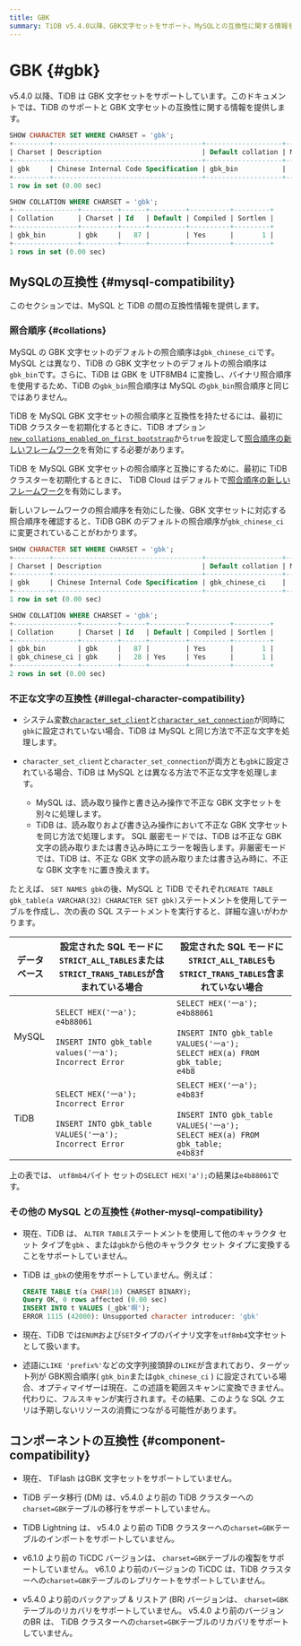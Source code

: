 ```yaml
---
title: GBK
summary: TiDB v5.4.0以降、GBK文字セットをサポート。MySQLとの互換性に関する情報を提供。照合順序は異なり、TiDBはGBKをUTF8MB4に変換し、バイナリ照合順序を使用。不正な文字の処理も異なり、TiDBは厳密モードでエラーを報告。TiDBはALTER TABLEステートメントでの文字セット変換をサポートせず、TiFlashはGBKをサポートせず、DM、Lightning、TiCDC、BRもGBKテーブルの処理をサポートしない。
---
```


# GBK {#gbk}

v5.4.0 以降、TiDB は GBK 文字セットをサポートしています。このドキュメントでは、TiDB のサポートと GBK 文字セットの互換性に関する情報を提供します。

```sql
SHOW CHARACTER SET WHERE CHARSET = 'gbk';
+---------+-------------------------------------+-------------------+--------+
| Charset | Description                         | Default collation | Maxlen |
+---------+-------------------------------------+-------------------+--------+
| gbk     | Chinese Internal Code Specification | gbk_bin           |      2 |
+---------+-------------------------------------+-------------------+--------+
1 row in set (0.00 sec)

SHOW COLLATION WHERE CHARSET = 'gbk';
+----------------+---------+------+---------+----------+---------+
| Collation      | Charset | Id   | Default | Compiled | Sortlen |
+----------------+---------+------+---------+----------+---------+
| gbk_bin        | gbk     |   87 |         | Yes      |       1 |
+----------------+---------+------+---------+----------+---------+
1 rows in set (0.00 sec)
```

## MySQLの互換性 {#mysql-compatibility}

このセクションでは、MySQL と TiDB の間の互換性情報を提供します。

### 照合順序 {#collations}

MySQL の GBK 文字セットのデフォルトの照合順序は`gbk_chinese_ci`です。 MySQL とは異なり、TiDB の GBK 文字セットのデフォルトの照合順序は`gbk_bin`です。さらに、TiDB は GBK を UTF8MB4 に変換し、バイナリ照合順序を使用するため、TiDB の`gbk_bin`照合順序は MySQL の`gbk_bin`照合順序と同じではありません。

<CustomContent platform="tidb">

TiDB を MySQL GBK 文字セットの照合順序と互換性を持たせるには、最初に TiDB クラスターを初期化するときに、TiDB オプション[`new_collations_enabled_on_first_bootstrap`](/tidb-configuration-file.md#new_collations_enabled_on_first_bootstrap)から`true`を設定して[照合順序の新しいフレームワーク](/character-set-and-collation.md#new-framework-for-collations)を有効にする必要があります。

</CustomContent>

<CustomContent platform="tidb-cloud">

TiDB を MySQL GBK 文字セットの照合順序と互換にするために、最初に TiDB クラスターを初期化するときに、 TiDB Cloud はデフォルトで[照合順序の新しいフレームワーク](/character-set-and-collation.md#new-framework-for-collations)を有効にします。

</CustomContent>

新しいフレームワークの照合順序を有効にした後、GBK 文字セットに対応する照合順序を確認すると、TiDB GBK のデフォルトの照合順序が`gbk_chinese_ci`に変更されていることがわかります。

```sql
SHOW CHARACTER SET WHERE CHARSET = 'gbk';
+---------+-------------------------------------+-------------------+--------+
| Charset | Description                         | Default collation | Maxlen |
+---------+-------------------------------------+-------------------+--------+
| gbk     | Chinese Internal Code Specification | gbk_chinese_ci    |      2 |
+---------+-------------------------------------+-------------------+--------+
1 row in set (0.00 sec)

SHOW COLLATION WHERE CHARSET = 'gbk';
+----------------+---------+------+---------+----------+---------+
| Collation      | Charset | Id   | Default | Compiled | Sortlen |
+----------------+---------+------+---------+----------+---------+
| gbk_bin        | gbk     |   87 |         | Yes      |       1 |
| gbk_chinese_ci | gbk     |   28 | Yes     | Yes      |       1 |
+----------------+---------+------+---------+----------+---------+
2 rows in set (0.00 sec)
```

### 不正な文字の互換性 {#illegal-character-compatibility}

-   システム変数[`character_set_client`](/system-variables.md#character_set_client)と[`character_set_connection`](/system-variables.md#character_set_connection)が同時に`gbk`に設定されていない場合、TiDB は MySQL と同じ方法で不正な文字を処理します。
-   `character_set_client`と`character_set_connection`が両方とも`gbk`に設定されている場合、TiDB は MySQL とは異なる方法で不正な文字を処理します。

    -   MySQL は、読み取り操作と書き込み操作で不正な GBK 文字セットを別々に処理します。
    -   TiDB は、読み取りおよび書き込み操作において不正な GBK 文字セットを同じ方法で処理します。 SQL 厳密モードでは、TiDB は不正な GBK 文字の読み取りまたは書き込み時にエラーを報告します。非厳密モードでは、TiDB は、不正な GBK 文字の読み取りまたは書き込み時に、不正な GBK 文字を`?`に置き換えます。

たとえば、 `SET NAMES gbk`の後、MySQL と TiDB でそれぞれ`CREATE TABLE gbk_table(a VARCHAR(32) CHARACTER SET gbk)`ステートメントを使用してテーブルを作成し、次の表の SQL ステートメントを実行すると、詳細な違いがわかります。

| データベース | 設定された SQL モードに`STRICT_ALL_TABLES`または`STRICT_TRANS_TABLES`が含まれている場合                                                | 設定された SQL モードに`STRICT_ALL_TABLES`も`STRICT_TRANS_TABLES`含まれていない場合                                                                     |
| ------ | ----------------------------------------------------------------------------------------------------------------- | ------------------------------------------------------------------------------------------------------------------------------------ |
| MySQL  | `SELECT HEX('一a');`<br/> `e4b88061`<br/><br/> `INSERT INTO gbk_table values('一a');`<br/> `Incorrect Error`        | `SELECT HEX('一a');`<br/> `e4b88061`<br/><br/> `INSERT INTO gbk_table VALUES('一a');`<br/> `SELECT HEX(a) FROM gbk_table;`<br/> `e4b8` |
| TiDB   | `SELECT HEX('一a');`<br/> `Incorrect Error`<br/><br/> `INSERT INTO gbk_table VALUES('一a');`<br/> `Incorrect Error` | `SELECT HEX('一a');`<br/> `e4b83f`<br/><br/> `INSERT INTO gbk_table VALUES('一a');`<br/> `SELECT HEX(a) FROM gbk_table;`<br/> `e4b83f` |

上の表では、 `utf8mb4`バイト セットの`SELECT HEX('a');`の結果は`e4b88061`です。

### その他の MySQL との互換性 {#other-mysql-compatibility}

-   現在、TiDB は、 `ALTER TABLE`ステートメントを使用して他のキャラクタ セット タイプを`gbk` 、または`gbk`から他のキャラクタ セット タイプに変換することをサポートしていません。

<!---->

-   TiDB は`_gbk`の使用をサポートしていません。例えば：

    ```sql
    CREATE TABLE t(a CHAR(10) CHARSET BINARY);
    Query OK, 0 rows affected (0.00 sec)
    INSERT INTO t VALUES (_gbk'啊');
    ERROR 1115 (42000): Unsupported character introducer: 'gbk'
    ```

<!---->

-   現在、TiDB では`ENUM`および`SET`タイプのバイナリ文字を`utf8mb4`文字セットとして扱います。

-   述語に`LIKE 'prefix%'`などの文字列接頭辞の`LIKE`が含まれており、ターゲット列が GBK照合順序( `gbk_bin`または`gbk_chinese_ci` ) に設定されている場合、オプティマイザーは現在、この述語を範囲スキャンに変換できません。代わりに、フルスキャンが実行されます。その結果、このような SQL クエリは予期しないリソースの消費につながる可能性があります。

## コンポーネントの互換性 {#component-compatibility}

-   現在、 TiFlash はGBK 文字セットをサポートしていません。

-   TiDB データ移行 (DM) は、v5.4.0 より前の TiDB クラスターへの`charset=GBK`テーブルの移行をサポートしていません。

-   TiDB Lightning は、 v5.4.0 より前の TiDB クラスターへの`charset=GBK`テーブルのインポートをサポートしていません。

-   v6.1.0 より前の TiCDC バージョンは、 `charset=GBK`テーブルの複製をサポートしていません。 v6.1.0 より前のバージョンの TiCDC は、TiDB クラスターへの`charset=GBK`テーブルのレプリケートをサポートしていません。

-   v5.4.0 より前のバックアップ &amp; リストア (BR) バージョンは、 `charset=GBK`テーブルのリカバリをサポートしていません。 v5.4.0 より前のバージョンのBR は、 TiDB クラスターへの`charset=GBK`テーブルのリカバリをサポートしていません。

